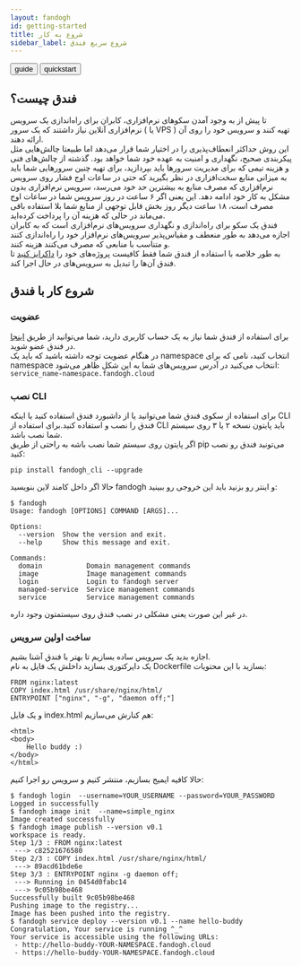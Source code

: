 ```yaml
---
layout: fandogh
id: getting-started
title: شروع به کار
sidebar_label: شروع سریع فندق
---
```


<!-- <div class="wrapper-controller">
  <span class="btn">
    <a href="getting-started-short">short hand</a>
  </span>
</div>
 -->


 

<div class="tab">
  <button class="tablinks active" onclick="openTab(event, 'guide')">guide</button>
  <button class="tablinks" onclick="openTab(event, 'quickstart')">quickstart</button>
</div>

<div id="guide" class="tabcontent" style="display: block;">

## فندق چیست؟

تا پیش از به وجود آمدن سکو‌های نرم‌افزاری، کابران برای راه‌اندازی یک سرویس نرم‌افزاری آنلاین نیاز داشتند که یک سرور ( یا VPS ) تهیه کنند و سرویس خود را روی آن ارائه دهند.\
این روش حداکثر انعطاف‌پذیری را در اختیار شما قرار می‌دهد اما طبیعتا چالش‌هایی مثل پیکربندی صحیح، نگهداری و امنیت به عهده خود شما خواهد بود. گذشته از چالش‌های فنی و هزینه تیمی که برای مدیریت سرور‌ها باید بپردازید، برای تهیه چنین سرو‌رهایی شما باید به میزانی منابع سخت‌افزاری در نظر بگیرید که حتی در ساعات اوج فشار روی سرویس نرم‌افزاری که مصرف منابع به بیشترین حد خود می‌رسد، سرویس نرم‌افزاری بدون مشکل به کار خود ادامه دهد. این یعنی اگر ۶ ساعت در روز سرویس شما در ساعات اوج مصرف است، ۱۸ ساعت دیگر روز بخش قابل توجهی از منابع شما بلا استفاده باقی می‌ماند در حالی که هزینه آن را پرداخت کرده‌اید.\
فندق یک سکو برای راه‌اندازی و نگهداری سرویس‌های نرم‌افزاری است که به کابران اجازه می‌دهد به طور منعطف و مقیاس‌پذیر سرویس‌های نرم‌افزار خود را راه‌اندازی کنند و متناسب با منابعی که مصرف می‌کنند هزینه کنند.\
به طور خلاصه با استفاده از فندق شما فقط کافیست پروژه‌های خود را [داکرایز کنید](https://hackernoon.com/how-to-dockerize-any-application-b60ad00e76da) تا فندق آن‌ها را تبدیل به سرویس‌های در حال اجرا کند.

## شروع کار با فندق

</div>
<div id="quickstart"  class="tabcontent">

### عضویت

برای استفاده از فندق شما نیاز به یک حساب کاربری دارید، شما می‌توانید از طریق   [اینجا](https://fandogh.cloud)  در فندق عضو شوید.\
در هنگام عضویت توجه داشته باشید که باید یک namespace انتخاب کنید، نامی که برای namespace انتخاب می‌کنید در آدرس سرویس‌های شما به این شکل ظاهر می‌شود:  ‌‍\
`service_name-namespace.fandogh.cloud`


### نصب CLI

 برای استفاده از سکوی فندق شما می‌توانید یا از داشبورد فندق استفاده کنید یا اینکه CLI فندق را نصب و استفاده کنید.برای استفاده از CLI ‌باید پایتون نسخه ۲ یا ۳ روی سیستم شما نصب باشد.\
اگر پایتون روی سیستم شما نصب باشه به راحتی از طریق pip می‌تونید فندق رو نصب کنید:
```
pip install fandogh_cli --upgrade
```
حالا اگر داخل کامند لاین بنویسید fandogh و اینتر رو بزنید باید این خروجی رو ببینید:
```
$ fandogh
Usage: fandogh [OPTIONS] COMMAND [ARGS]...

Options:
  --version  Show the version and exit.
  --help     Show this message and exit.

Commands:
  domain           Domain management commands
  image            Image management commands
  login            Login to fandogh server
  managed-service  Service management commands
  service          Service management commands
```

در غیر این صورت یعنی مشکلی در نصب فندق روی سیستمتون وجود داره.

### ساخت اولین سرویس
اجازه بدید یک سرویس ساده بسازیم تا بهتر با فندق آشنا بشیم.\
یک دایرکتوری بسازید داخلش یک فایل به نام Dockerfile بسازید با این محتویات:
```
FROM nginx:latest
COPY index.html /usr/share/nginx/html/
ENTRYPOINT ["nginx", "-g", "daemon off;"]
```
و یک فایل index.html هم کنارش می‌سازیم:
```
<html>
<body>
	Hello buddy :)
</body>
</html>
```
حالا کافیه ایمیج بسازیم، منتشر کنیم و سرویس رو اجرا کنیم:
```
$ fandogh login  --username=YOUR_USERNAME --password=YOUR_PASSWORD
Logged in successfully
$ fandogh image init  --name=simple_nginx
Image created successfully
$ fandogh image publish --version v0.1
workspace is ready.
Step 1/3 : FROM nginx:latest
 ---> c82521676580
Step 2/3 : COPY index.html /usr/share/nginx/html/
 ---> 89acd61bde6e
Step 3/3 : ENTRYPOINT nginx -g daemon off;
 ---> Running in 0454d0fabc14
 ---> 9c05b98be468
Successfully built 9c05b98be468
Pushing image to the registry...
Image has been pushed into the registry.
$ fandogh service deploy --version v0.1 --name hello-buddy
Congratulation, Your service is running ^_^
Your service is accessible using the following URLs:
 - http://hello-buddy-YOUR-NAMESPACE.fandogh.cloud
 - https://hello-buddy-YOUR-NAMESPACE.fandogh.cloud

```
</div>

<script>
 function openTab(evt, cityName) {
  var i, tabcontent, tablinks;
  tabcontent = document.getElementsByClassName("tabcontent");
  for (i = 0; i < tabcontent.length; i++) {
    tabcontent[i].style.display = "none";
  }
  tablinks = document.getElementsByClassName("tablinks");
  for (i = 0; i < tablinks.length; i++) {
    tablinks[i].className = tablinks[i].className.replace(" active", "");
  }
  document.getElementById(cityName).style.display = "block";
  evt.currentTarget.className += " active";
}
</script>